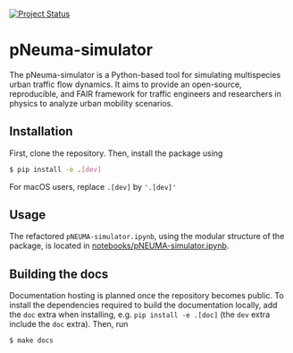 
[![Project Status](https://img.shields.io/badge/status-under%20development-yellow)](https://github.com/EPFL-ENAC/pNeuma-simulator)

# pNeuma-simulator

The pNeuma-simulator is a Python-based tool for simulating multispecies urban traffic flow dynamics. It aims to provide an open-source, reproducible, and FAIR framework for traffic engineers and researchers in physics to analyze urban mobility scenarios.

## Installation

First, clone the repository. Then, install the package using

```bash
$ pip install -e .[dev]
```

For macOS users, replace `.[dev]` by `'.[dev]'`

## Usage

The refactored `pNEUMA-simulator.ipynb`, using the modular structure of the package, is located in [notebooks/pNEUMA-simulator.ipynb](pNeuma_simulator/notebooks/pNEUMA-simulator.ipynb).

## Building the docs

Documentation hosting is planned once the repository becomes public. To install the dependencies required to build the documentation locally, add the `doc` extra when installing, e.g. `pip install -e .[doc]` (the `dev` extra include the `doc` extra). Then, run

```bash
$ make docs
```
